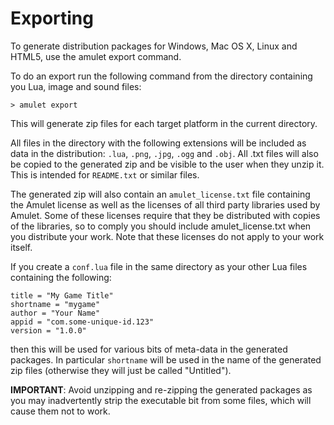 
# Exporting

To generate distribution packages for Windows, Mac OS X, Linux
and HTML5, use the amulet export command.

To do an export run the following command from the
directory containing you Lua, image and sound files:

~~~ {.console}
> amulet export
~~~

This will generate zip files for each target platform in the
current directory.

All files in the directory with the following extensions will
be included as data in the distribution: `.lua`, `.png`, `.jpg`, `.ogg` and `.obj`.
All .txt files will also be copied to the generated zip and
be visible to the user when they unzip it. This is intended for `README.txt`
or similar files.

The generated zip will also contain an `amulet_license.txt` file
containing the Amulet license as well as the licenses of all third
party libraries used by Amulet. Some of these licenses require that they
be distributed with copies of the libraries, so to comply you should
include amulet_license.txt when you distribute your work. Note that
these licenses do not apply to your work itself.

If you create a `conf.lua` file in the same
directory as your other Lua files containing
the following:

~~~ {.lua}
title = "My Game Title"
shortname = "mygame"
author = "Your Name"
appid = "com.some-unique-id.123"
version = "1.0.0"
~~~

then this will be used for various bits of meta-data in the
generated packages. In particular `shortname` will be used
in the name of the generated zip files (otherwise they will
just be called "Untitled").

**IMPORTANT**: Avoid unzipping and re-zipping the generated packages
as you may inadvertently strip the executable bit from
some files, which will cause them not to work. 
